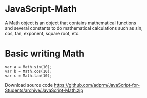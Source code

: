 # JavaScript-Math

A Math object is an object that contains mathematical functions<br>
and several constants to do mathematical calculations such as sin,<br>
cos, tan, exponent, square root, etc.

# Basic writing Math

```
var a = Math.sin(10);
var b = Math.cos(10);
var c = Math.tan(10);
```

Download source code https://github.com/adprm/JavaScript-for-Students/archive/JavaScript-Math.zip
